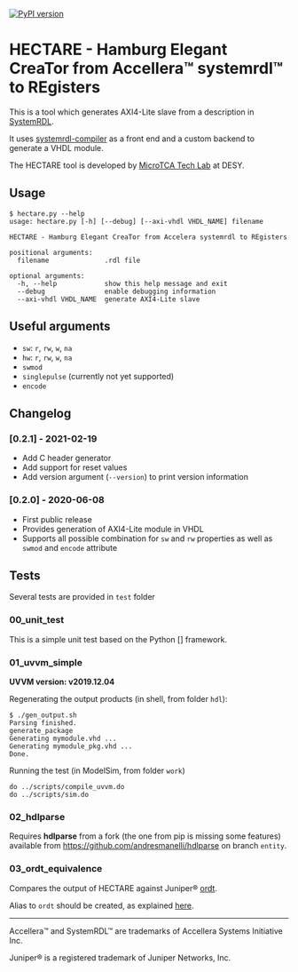 [![PyPI version](https://badge.fury.io/py/hectare.svg)](https://badge.fury.io/py/hectare)

# HECTARE - Hamburg Elegant CreaTor from Accellera™ systemrdl™ to REgisters

This is a tool which generates AXI4-Lite slave from a description in
[SystemRDL](https://www.accellera.org/activities/working-groups/systemrdl).

It uses [systemrdl-compiler](https://github.com/SystemRDL/systemrdl-compiler)
as a front end and a custom backend to generate a VHDL module.

The HECTARE tool is developed by [MicroTCA Tech Lab](https://techlab.desy.de/)
at DESY.

## Usage

```
$ hectare.py --help
usage: hectare.py [-h] [--debug] [--axi-vhdl VHDL_NAME] filename

HECTARE - Hamburg Elegant CreaTor from Accelera systemrdl to REgisters

positional arguments:
  filename              .rdl file

optional arguments:
  -h, --help            show this help message and exit
  --debug               enable debugging information
  --axi-vhdl VHDL_NAME  generate AXI4-Lite slave
```

## Useful arguments

  * `sw`: `r`, `rw`, `w`, `na`
  * `hw`: `r`, `rw`, `w`, `na`
  * `swmod`
  * `singlepulse` (currently not yet supported)
  * `encode`

## Changelog

### [0.2.1] - 2021-02-19

* Add C header generator
* Add support for reset values
* Add version argument (`--version`) to print version information

### [0.2.0] - 2020-06-08

* First public release
* Provides generation of AXI4-Lite module in VHDL
* Supports all possible combination for `sw` and `rw` properties as well as
  `swmod` and `encode` attribute

## Tests

Several tests are provided in `test` folder

### 00_unit_test

This is a simple unit test based on the Python [] framework.

### 01_uvvm_simple

**UVVM version: v2019.12.04**

Regenerating the output products (in shell, from folder `hdl`):

```
$ ./gen_output.sh
Parsing finished.
generate_package
Generating mymodule.vhd ...
Generating mymodule_pkg.vhd ...
Done.
```

Running the test (in ModelSim, from folder `work`)

```
do ../scripts/compile_uvvm.do
do ../scripts/sim.do
```

### 02_hdlparse

Requires **hdlparse** from a fork (the one from pip is missing some features)
available from https://github.com/andresmanelli/hdlparse on branch `entity`.

### 03_ordt_equivalence

Compares the output of HECTARE against Juniper®
[ordt](https://github.com/Juniper/open-register-design-tool).

Alias to `ordt` should be created, as explained
[here](https://github.com/Juniper/open-register-design-tool/wiki/Running-Ordt).

---

Accellera™ and SystemRDL™ are trademarks of Accellera Systems Initiative Inc.

Juniper® is a registered trademark of Juniper Networks, Inc.
